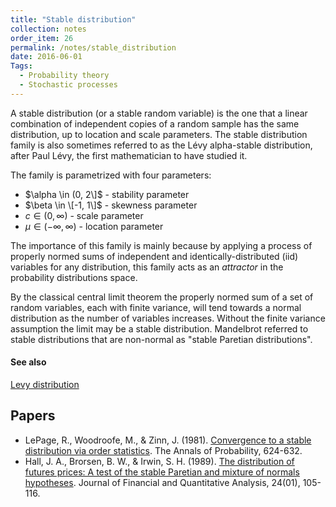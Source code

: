 ```yaml
---
title: "Stable distribution"
collection: notes
order_item: 26
permalink: /notes/stable_distribution
date: 2016-06-01
Tags:
  - Probability theory
  - Stochastic processes
---
```


A stable distribution (or a stable random variable) is the one that a linear combination of independent copies of a random sample has the same distribution, up to location and scale parameters. The stable distribution family is also sometimes referred to as the Lévy alpha-stable distribution, after Paul Lévy, the first mathematician to have studied it.

The family is parametrized with four parameters:
* $\alpha \in (0, 2\]$ - stability parameter
* $\beta \in \[-1, 1\]$ - skewness parameter
* $c \in (0, \infty)$ - scale parameter
* $\mu \in (-\infty, \infty)$ - location parameter

The importance of this family is mainly because by applying a process of properly normed sums of independent and identically-distributed (iid) variables for any distribution, this family acts as an *attractor* in the probability distributions space.

By the classical central limit theorem the properly normed sum of a set of random variables, each with finite variance, will tend towards a normal distribution as the number of variables increases. Without the finite variance assumption the limit may be a stable distribution. Mandelbrot referred to stable distributions that are non-normal as "stable Paretian distributions".


#### See also
[Levy distribution](/notes/levy_distribution)




## Papers
* LePage, R., Woodroofe, M., & Zinn, J. (1981). [Convergence to a stable distribution via order statistics](http://projecteuclid.org/download/pdf_1/euclid.aop/1176994367). The Annals of Probability, 624-632.
* Hall, J. A., Brorsen, B. W., & Irwin, S. H. (1989). [The distribution of futures prices: A test of the stable Paretian and mixture of normals hypotheses](http://journals.cambridge.org/abstract_S0022109000013399). Journal of Financial and Quantitative Analysis, 24(01), 105-116.




